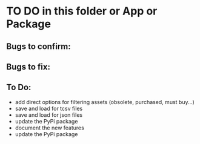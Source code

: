 # TO DO in this folder or App or Package

## Bugs to confirm:

## Bugs to fix:

## To Do:

- add direct options for filtering assets (obsolete, purchased, must buy...)
- save and load for tcsv files
- save and load for json files
- update the PyPi package
- document the new features
- update the PyPi package
